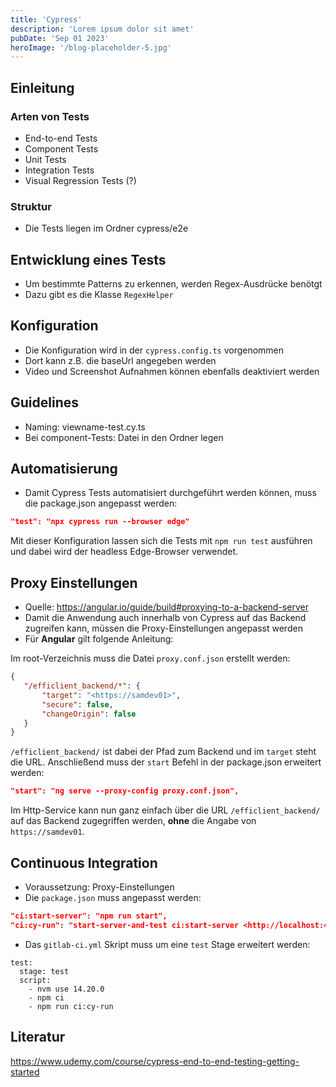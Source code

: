 ```yaml
---
title: 'Cypress'
description: 'Lorem ipsum dolor sit amet'
pubDate: 'Sep 01 2023'
heroImage: '/blog-placeholder-5.jpg'
---
```


## Einleitung

### Arten von Tests

- End-to-end Tests
- Component Tests
- Unit Tests
- Integration Tests
- Visual Regression Tests (?)

### Struktur

- Die Tests liegen im Ordner cypress/e2e

## Entwicklung eines Tests

- Um bestimmte Patterns zu erkennen, werden Regex-Ausdrücke benötgt
- Dazu gibt es die Klasse `RegexHelper`

## Konfiguration

- Die Konfiguration wird in der `cypress.config.ts` vorgenommen
- Dort kann z.B. die baseUrl angegeben werden
- Video und Screenshot Aufnahmen können ebenfalls deaktiviert werden

## Guidelines

- Naming: viewname-test.cy.ts
- Bei component-Tests: Datei in den Ordner legen

## Automatisierung

- Damit Cypress Tests automatisiert durchgeführt werden können, muss die package.json angepasst werden:

```json
"test": "npx cypress run --browser edge"

```

Mit dieser Konfiguration lassen sich die Tests mit `npm run test` ausführen und dabei wird der headless Edge-Browser verwendet.

## Proxy Einstellungen

- Quelle: https://angular.io/guide/build#proxying-to-a-backend-server
- Damit die Anwendung auch innerhalb von Cypress auf das Backend zugreifen kann, müssen die Proxy-Einstellungen angepasst werden
- Für **Angular** gilt folgende Anleitung:

Im root-Verzeichnis muss die Datei `proxy.conf.json` erstellt werden:

```json
{
   "/efficlient_backend/*": {
       "target": "<https://samdev01>",
       "secure": false,
       "changeOrigin": false
   }
}

```

`/efficlient_backend/` ist dabei der Pfad zum Backend und im `target` steht die URL.
Anschließend muss der `start` Befehl in der package.json erweitert werden:

```json
"start": "ng serve --proxy-config proxy.conf.json",

```

Im Http-Service kann nun ganz einfach über die URL `/efficlient_backend/` auf das Backend zugegriffen werden, **ohne** die Angabe von `https://samdev01`.

## Continuous Integration

- Voraussetzung: Proxy-Einstellungen
- Die `package.json` muss angepasst werden:

```json
"ci:start-server": "npm run start",
"ci:cy-run": "start-server-and-test ci:start-server <http://localhost:4200> cy:run"

```

- Das `gitlab-ci.yml` Skript muss um eine `test` Stage erweitert werden:

```
test:
  stage: test
  script:
    - nvm use 14.20.0
    - npm ci
    - npm run ci:cy-run

```

## Literatur

https://www.udemy.com/course/cypress-end-to-end-testing-getting-started